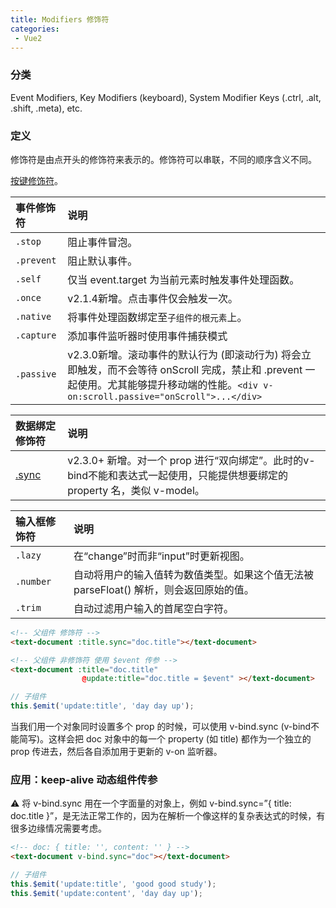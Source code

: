 ```yaml
---
title: Modifiers 修饰符
categories:
 - Vue2
---
```


<!-- more -->


### 分类

  Event Modifiers, Key Modifiers (keyboard), System Modifier Keys (.ctrl, .alt, .shift, .meta), etc.

### 定义

  修饰符是由点开头的修饰符来表示的。修饰符可以串联，不同的顺序含义不同。

  [按键修饰符](https://cn.vuejs.org/v2/guide/events.html#%E6%8C%89%E9%94%AE%E4%BF%AE%E9%A5%B0%E7%AC%A6)。

  |事件修饰符  |说明        |
  |:---------|:-----------|
  |`.stop`   |阻止事件冒泡。|
  |`.prevent`|阻止默认事件。|
  |`.self`   |仅当 event.target 为当前元素时触发事件处理函数。|
  |`.once`   |v2.1.4新增。点击事件仅会触发一次。|
  |`.native` |将事件处理函数绑定至`子组件的根元素`上。|
  |`.capture`|添加事件监听器时使用事件捕获模式|
  |`.passive`|v2.3.0新增。滚动事件的默认行为 (即滚动行为) 将会立即触发，而不会等待 onScroll 完成，禁止和 .prevent 一起使用。尤其能够提升移动端的性能。`<div v-on:scroll.passive="onScroll">...</div>`|


  |数据绑定修饰符|说明        |
  |:---------|:-----------|
  |[.sync]   |v2.3.0+ 新增。对一个 prop 进行“双向绑定”。此时的v-bind不能和表达式一起使用，只能提供想要绑定的 property 名，类似 v-model。|

  [.sync]: https://cn.vuejs.org/v2/guide/components-custom-events.html#sync-%E4%BF%AE%E9%A5%B0%E7%AC%A6


  |输入框修饰符|说明        |
  |:---------|:-----------|
  |`.lazy`   |在“change”时而非“input”时更新视图。|
  |`.number` |自动将用户的输入值转为数值类型。如果这个值无法被 parseFloat() 解析，则会返回原始的值。|
  |`.trim`   |自动过滤用户输入的首尾空白字符。|


  ```html
  <!-- 父组件 修饰符 -->
  <text-document :title.sync="doc.title"></text-document>

  <!-- 父组件 非修饰符 使用 $event 传参 -->
  <text-document :title="doc.title"
                  @update:title="doc.title = $event" ></text-document>
  ```

  ```js
  // 子组件
  this.$emit('update:title', 'day day up');
  ```

  当我们用一个对象同时设置多个 prop 的时候，可以使用 v-bind.sync (v-bind不能简写)。这样会把 doc 对象中的每一个 property (如 title) 都作为一个独立的 prop 传进去，然后各自添加用于更新的 v-on 监听器。

### 应用：keep-alive 动态组件传参

  ⚠️ 将 v-bind.sync 用在一个字面量的对象上，例如 v-bind.sync=”{ title: doc.title }”，是无法正常工作的，因为在解析一个像这样的复杂表达式的时候，有很多边缘情况需要考虑。
  ```html
  <!-- doc: { title: '', content: '' } -->
  <text-document v-bind.sync="doc"></text-document>
  ```

  ```js
  // 子组件
  this.$emit('update:title', 'good good study');
  this.$emit('update:content', 'day day up');
  ```
